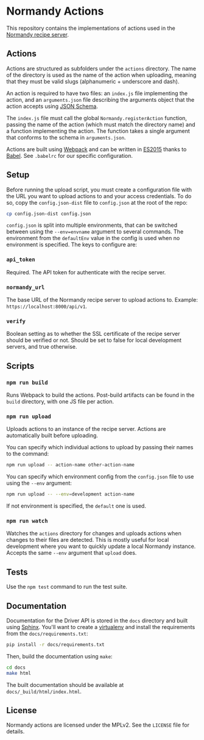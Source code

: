 # Normandy Actions
This repository contains the implementations of actions used in the
[Normandy recipe server][normandy].

[normandy]: https://github.com/mozilla/normandy

## Actions
Actions are structured as subfolders under the `actions` directory. The name of
the directory is used as the name of the action when uploading, meaning that
they must be valid slugs (alphanumeric + underscore and dash).

An action is required to have two files: an `index.js` file implementing the
action, and an `arguments.json` file describing the arguments object that the
action accepts using [JSON Schema][].

The `index.js` file must call the global `Normandy.registerAction` function,
passing the name of the action (which must match the directory name) and a
function implementing the action. The function takes a single argument that
conforms to the schema in `arguments.json`.

Actions are built using [Webpack][] and can be written in [ES2015][] thanks to
[Babel][]. See `.babelrc` for our specific configuration.

[JSON Schema]: http://json-schema.org/
[Webpack]: https://webpack.github.io/
[ES2015]: http://babeljs.io/docs/learn-es2015/
[Babel]: http://babeljs.io/

## Setup
Before running the upload script, you must create a configuration file with
the URL you want to upload actions to and your access credentials. To do so,
copy the `config.json-dist` file to `config.json` at the root of the repo:

```sh
cp config.json-dist config.json
```

`config.json` is split into multiple environments, that can be switched between
using the `--env=envname` argument to several commands. The environment from the
`defaultEnv` value in the config is used when no environment is specified. The
keys to configure are:

### `api_token`
Required. The API token for authenticate with the recipe server.

### `normandy_url`
The base URL of the Normandy recipe server to upload actions to. Example:
`https://localhost:8000/api/v1`.

### `verify`
Boolean setting as to whether the SSL certificate of the recipe server should be
verified or not. Should be set to false for local development servers, and true
otherwise.

## Scripts

### `npm run build`
Runs Webpack to build the actions. Post-build artifacts can be found in the
`build` directory, with one JS file per action.

### `npm run upload`
Uploads actions to an instance of the recipe server. Actions are automatically
built before uploading.

You can specify which individual actions to upload by passing their names to the
command:

```sh
npm run upload -- action-name other-action-name
```

You can specify which environment config from the `config.json` file to use
using the `--env` argument:

```sh
npm run upload -- --env=development action-name
```

If not environment is specified, the `default` one is used.

### `npm run watch`
Watches the `actions` directory for changes and uploads actions when changes to
their files are detected. This is mostly useful for local development where you
want to quickly update a local Normandy instance. Accepts the same `--env`
argument that `upload` does.

## Tests
Use the `npm test` command to run the test suite.

## Documentation

Documentation for the Driver API is stored in the `docs` directory and built
using [Sphinx][]. You'll want to create a [virtualenv][] and install the
requirements from the `docs/requirements.txt`:

```sh
pip install -r docs/requirements.txt
```

Then, build the documentation using `make`:

```sh
cd docs
make html
```

The built documentation should be available at `docs/_build/html/index.html`.

[Sphinx]: http://www.sphinx-doc.org/
[virtualenv]: https://virtualenv.pypa.io/

## License

Normandy actions are licensed under the MPLv2. See the `LICENSE` file for
details.
